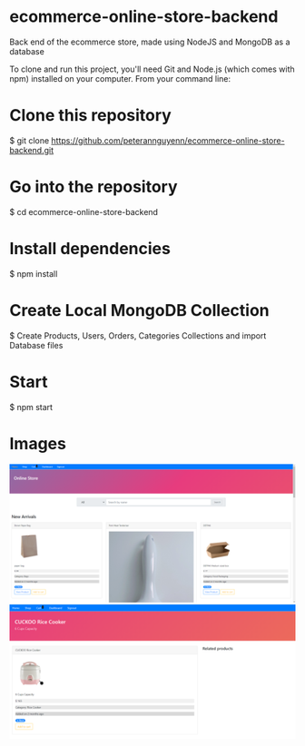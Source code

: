 ﻿# ecommerce-online-store-backend
Back end of the ecommerce store, made using NodeJS and MongoDB as a database

To clone and run this project, you'll need Git and Node.js (which comes with npm) installed on your computer. From your command line:

# Clone this repository
$ git clone https://github.com/peterannguyenn/ecommerce-online-store-backend.git

# Go into the repository
$ cd ecommerce-online-store-backend

# Install dependencies
$ npm install

# Create Local MongoDB Collection
$ Create Products, Users, Orders, Categories Collections and import Database files

# Start
$ npm start

# Images
![Screenshot](rsz_1homepage.png)
![Screenshot](rsz_productpage.png)

